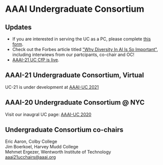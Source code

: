 # AAAI Undergraduate Consortium

## Updates
- If you are interested in serving the UC as a PC, please complete [this form](https://bit.ly/AAAI21UCCfR).
- Check out the Forbes article titled ["Why Diversity In AI Is So Important"](https://www.forbes.com/sites/mariaklawe/2020/07/16/why-diversity-in-ai-is-so-important/#587435127f2b), including interwiews from our partcipants, co-chair and OC!
- [AAAI-21 UC CfP is live](https://aaai.org/Conferences/AAAI-21/undergraduate-consortium/).

## AAAI-21 Undergraduate Consortium, Virtual 
UC-21 is under development at [AAAI-UC 2021](./2021.md)

## AAAI-20 Undergraduate Consortium @ NYC
Visit our inaugral UC page: [AAAI-UC 2020](./2020.md)

## Undergraduate Consortium co-chairs
Eric Aaron, Colby College  
Jim Boerkoel, Harvey Mudd College  
Mehmet Ergezer, Wentworth Institute of Technology  
<aaai21ucchairs@aaai.org>
